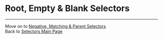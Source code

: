 # Root, Empty & Blank Selectors 

___
Move on to [Negative, Matching & Parent Selectors](06-negative-matching-parent.md)  
Back to [Selectors Main Page](00-selectors.md)